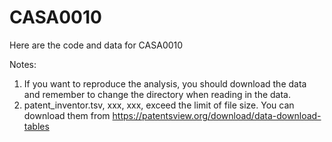 # CASA0010
Here are the code and data for CASA0010

Notes: 
1. If you want to reproduce the analysis, you should download the data and remember to change the directory when reading in the data.
2. patent_inventor.tsv, xxx, xxx, exceed the limit of file size. You can download them from https://patentsview.org/download/data-download-tables
